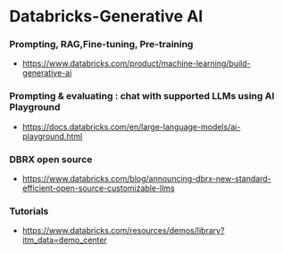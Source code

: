# Databricks-Generative AI 

### Prompting, RAG,Fine-tuning, Pre-training 
- https://www.databricks.com/product/machine-learning/build-generative-ai

### Prompting & evaluating : chat with supported LLMs using AI Playground
- https://docs.databricks.com/en/large-language-models/ai-playground.html

### DBRX open source 
- https://www.databricks.com/blog/announcing-dbrx-new-standard-efficient-open-source-customizable-llms

### Tutorials
- https://www.databricks.com/resources/demos/library?itm_data=demo_center
  
  
